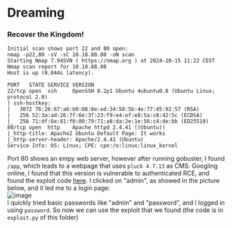 # Dreaming

### Recover the Kingdom!

    Initial scan shows port 22 and 80 open: 
    nmap -p22,80 -sV -sC 10.10.88.80 -oN scan
    Starting Nmap 7.94SVN ( https://nmap.org ) at 2024-10-15 11:22 CEST
    Nmap scan report for 10.10.88.80
    Host is up (0.044s latency).
    
    PORT   STATE SERVICE VERSION
    22/tcp open  ssh     OpenSSH 8.2p1 Ubuntu 4ubuntu0.8 (Ubuntu Linux; protocol 2.0)
    | ssh-hostkey: 
    |   3072 76:26:67:a6:b0:08:0e:ed:34:58:5b:4e:77:45:92:57 (RSA)
    |   256 52:3a:ad:26:7f:6e:3f:23:f9:e4:ef:e8:5a:c8:42:5c (ECDSA)
    |_  256 71:df:6e:81:f0:80:79:71:a8:da:2e:1e:56:c4:de:bb (ED25519)
    80/tcp open  http    Apache httpd 2.4.41 ((Ubuntu))
    |_http-title: Apache2 Ubuntu Default Page: It works
    |_http-server-header: Apache/2.4.41 (Ubuntu)
    Service Info: OS: Linux; CPE: cpe:/o:linux:linux_kernel

Port 80 shows an empy web server, however after running gobuster, I found `/app`, which leads to a webpage that uses `pluck 4.7.13` as CMS. Googling online, I found that this version is vulnerable to authenticated RCE, and found the exploit code [here](https://github.com/0xAbbarhSF/CVE-2020-29607/blob/main/exploit.py).
I clicked on "admin", as showed in the picture below, and it led me to a login page: <br />
![image](https://github.com/user-attachments/assets/7876f7d0-ae68-4674-b691-e05dad7fd843)<br />
I quickly tried basic passwords like "admin" and "password", and I logged in using `password`. So now we can use the exploit that we found (the code is in `exploit.py` of this folder)
